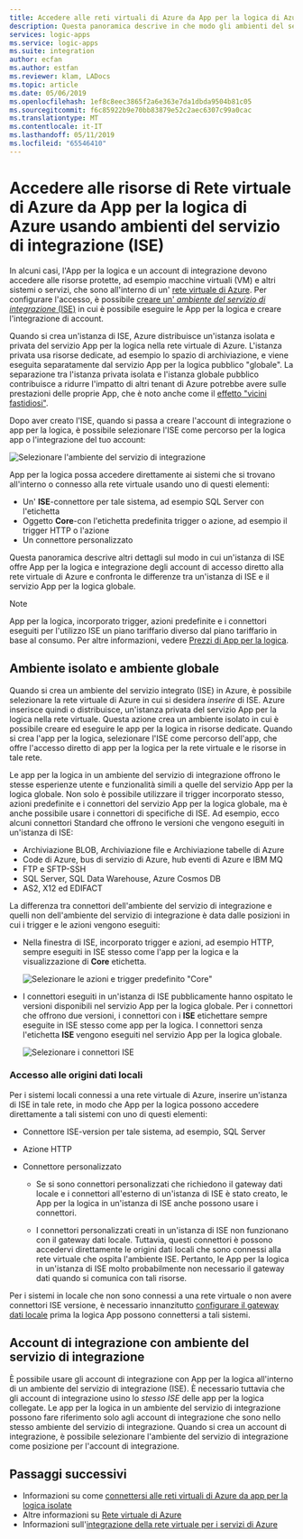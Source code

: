 ```yaml
---
title: Accedere alle reti virtuali di Azure da App per la logica di Azure con ambienti del servizio di integrazione (ISE)
description: Questa panoramica descrive in che modo gli ambienti del servizio di integrazione (ISE) consentono alle app per la logica di accedere alle reti virtuali di Azure (VNET)
services: logic-apps
ms.service: logic-apps
ms.suite: integration
author: ecfan
ms.author: estfan
ms.reviewer: klam, LADocs
ms.topic: article
ms.date: 05/06/2019
ms.openlocfilehash: 1ef8c8eec3865f2a6e363e7da1dbda9504b81c05
ms.sourcegitcommit: f6c85922b9e70bb83879e52c2aec6307c99a0cac
ms.translationtype: MT
ms.contentlocale: it-IT
ms.lasthandoff: 05/11/2019
ms.locfileid: "65546410"
---
```

# <a name="access-to-azure-virtual-network-resources-from-azure-logic-apps-by-using-integration-service-environments-ises"></a>Accedere alle risorse di Rete virtuale di Azure da App per la logica di Azure usando ambienti del servizio di integrazione (ISE)

In alcuni casi, l'App per la logica e un account di integrazione devono accedere alle risorse protette, ad esempio macchine virtuali (VM) e altri sistemi o servizi, che sono all'interno di un' [rete virtuale di Azure](../virtual-network/virtual-networks-overview.md). Per configurare l'accesso, è possibile [creare un' *ambiente del servizio di integrazione* (ISE)](../logic-apps/connect-virtual-network-vnet-isolated-environment.md) in cui è possibile eseguire le App per la logica e creare l'integrazione di account.

Quando si crea un'istanza di ISE, Azure distribuisce un'istanza isolata e privata del servizio App per la logica nella rete virtuale di Azure. L'istanza privata usa risorse dedicate, ad esempio lo spazio di archiviazione, e viene eseguita separatamente dal servizio App per la logica pubblico "globale". La separazione tra l'istanza privata isolata e l'istanza globale pubblico contribuisce a ridurre l'impatto di altri tenant di Azure potrebbe avere sulle prestazioni delle proprie App, che è noto anche come il [effetto "vicini fastidiosi"](https://en.wikipedia.org/wiki/Cloud_computing_issues#Performance_interference_and_noisy_neighbors).

Dopo aver creato l'ISE, quando si passa a creare l'account di integrazione o app per la logica, è possibile selezionare l'ISE come percorso per la logica app o l'integrazione del tuo account:

![Selezionare l'ambiente del servizio di integrazione](./media/connect-virtual-network-vnet-isolated-environment-overview/select-logic-app-integration-service-environment.png)

App per la logica possa accedere direttamente ai sistemi che si trovano all'interno o connesso alla rete virtuale usando uno di questi elementi:

* Un' **ISE**-connettore per tale sistema, ad esempio SQL Server con l'etichetta
* Oggetto **Core**-con l'etichetta predefinita trigger o azione, ad esempio il trigger HTTP o l'azione
* Un connettore personalizzato

Questa panoramica descrive altri dettagli sul modo in cui un'istanza di ISE offre App per la logica e integrazione degli account di accesso diretto alla rete virtuale di Azure e confronta le differenze tra un'istanza di ISE e il servizio App per la logica globale.

> [!NOTE]
> App per la logica, incorporato trigger, azioni predefinite e i connettori eseguiti per l'utilizzo ISE un piano tariffario diverso dal piano tariffario in base al consumo. Per altre informazioni, vedere [Prezzi di App per la logica](../logic-apps/logic-apps-pricing.md).

<a name="difference"></a>

## <a name="isolated-versus-global"></a>Ambiente isolato e ambiente globale

Quando si crea un ambiente del servizio integrato (ISE) in Azure, è possibile selezionare la rete virtuale di Azure in cui si desidera *inserire* di ISE. Azure inserisce quindi o distribuisce, un'istanza privata del servizio App per la logica nella rete virtuale. Questa azione crea un ambiente isolato in cui è possibile creare ed eseguire le app per la logica in risorse dedicate. Quando si crea l'app per la logica, selezionare l'ISE come percorso dell'app, che offre l'accesso diretto di app per la logica per la rete virtuale e le risorse in tale rete.

Le app per la logica in un ambiente del servizio di integrazione offrono le stesse esperienze utente e funzionalità simili a quelle del servizio App per la logica globale. Non solo è possibile utilizzare il trigger incorporato stesso, azioni predefinite e i connettori del servizio App per la logica globale, ma è anche possibile usare i connettori di specifiche di ISE. Ad esempio, ecco alcuni connettori Standard che offrono le versioni che vengono eseguiti in un'istanza di ISE:

* Archiviazione BLOB, Archiviazione file e Archiviazione tabelle di Azure
* Code di Azure, bus di servizio di Azure, hub eventi di Azure e IBM MQ
* FTP e SFTP-SSH
* SQL Server, SQL Data Warehouse, Azure Cosmos DB
* AS2, X12 ed EDIFACT

La differenza tra connettori dell'ambiente del servizio di integrazione e quelli non dell'ambiente del servizio di integrazione è data dalle posizioni in cui i trigger e le azioni vengono eseguiti:

* Nella finestra di ISE, incorporato trigger e azioni, ad esempio HTTP, sempre eseguiti in ISE stesso come l'app per la logica e la visualizzazione di **Core** etichetta.

  ![Selezionare le azioni e trigger predefinito "Core"](./media/connect-virtual-network-vnet-isolated-environment-overview/select-core-built-in-actions-triggers.png)

* I connettori eseguiti in un'istanza di ISE pubblicamente hanno ospitato le versioni disponibili nel servizio App per la logica globale. Per i connettori che offrono due versioni, i connettori con i **ISE** etichettare sempre eseguite in ISE stesso come app per la logica. I connettori senza l'etichetta **ISE** vengono eseguiti nel servizio App per la logica globale.

  ![Selezionare i connettori ISE](./media/connect-virtual-network-vnet-isolated-environment-overview/select-ise-connectors.png)

### <a name="access-to-on-premises-data-sources"></a>Accesso alle origini dati locali

Per i sistemi locali connessi a una rete virtuale di Azure, inserire un'istanza di ISE in tale rete, in modo che App per la logica possono accedere direttamente a tali sistemi con uno di questi elementi:

* Connettore ISE-version per tale sistema, ad esempio, SQL Server
  
* Azione HTTP
  
* Connettore personalizzato

  * Se si sono connettori personalizzati che richiedono il gateway dati locale e i connettori all'esterno di un'istanza di ISE è stato creato, le App per la logica in un'istanza di ISE anche possono usare i connettori.
  
  * I connettori personalizzati creati in un'istanza di ISE non funzionano con il gateway dati locale. Tuttavia, questi connettori è possono accedervi direttamente le origini dati locali che sono connessi alla rete virtuale che ospita l'ambiente ISE. Pertanto, le App per la logica in un'istanza di ISE molto probabilmente non necessario il gateway dati quando si comunica con tali risorse.

Per i sistemi in locale che non sono connessi a una rete virtuale o non avere connettori ISE versione, è necessario innanzitutto [configurare il gateway dati locale](../logic-apps/logic-apps-gateway-install.md) prima la logica App possono connettersi a tali sistemi.

<a name="create-integration-account-environment"></a>

## <a name="integration-accounts-with-ise"></a>Account di integrazione con ambiente del servizio di integrazione

È possibile usare gli account di integrazione con App per la logica all'interno di un ambiente del servizio di integrazione (ISE). È necessario tuttavia che gli account di integrazione usino lo *stesso ISE* delle app per la logica collegate. Le app per la logica in un ambiente del servizio di integrazione possono fare riferimento solo agli account di integrazione che sono nello stesso ambiente del servizio di integrazione. Quando si crea un account di integrazione, è possibile selezionare l'ambiente del servizio di integrazione come posizione per l'account di integrazione.

## <a name="next-steps"></a>Passaggi successivi

* Informazioni su come [connettersi alle reti virtuali di Azure da app per la logica isolate](../logic-apps/connect-virtual-network-vnet-isolated-environment.md)
* Altre informazioni su [Rete virtuale di Azure](../virtual-network/virtual-networks-overview.md)
* Informazioni sull'[integrazione della rete virtuale per i servizi di Azure](../virtual-network/virtual-network-for-azure-services.md)
